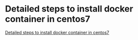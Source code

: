 # Detailed steps to install docker container in centos7
[Detailed steps to install docker container in centos7](https://aiwithcloud.com/2022/09/15/detailed_steps_to_install_docker_container_in_centos7/)
